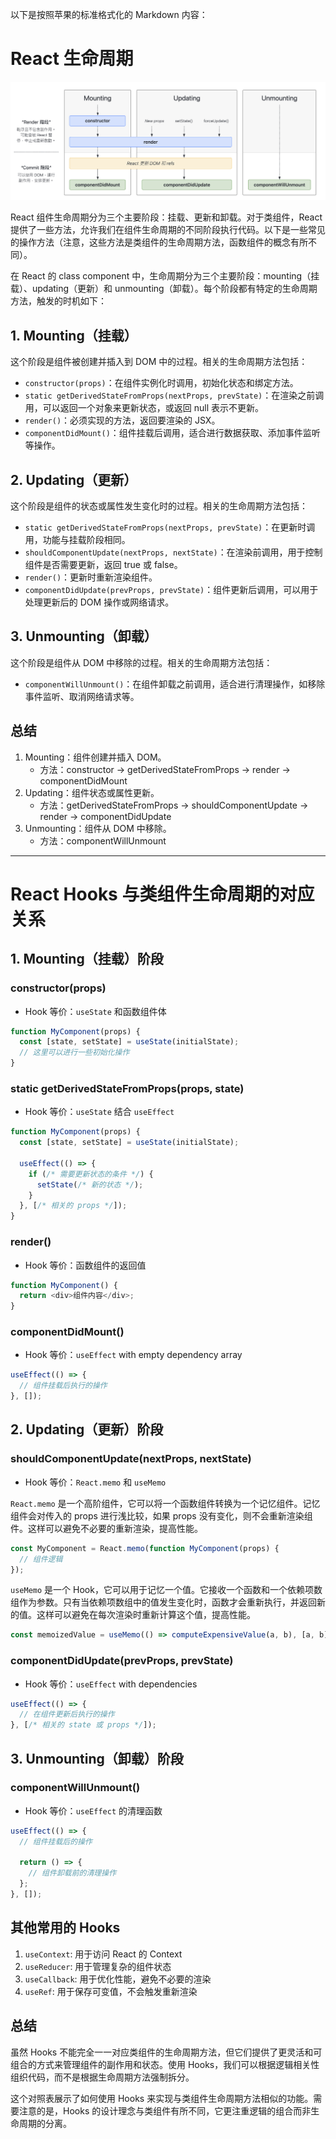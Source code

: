 以下是按照苹果的标准格式化的 Markdown 内容：

# React 生命周期

![React 生命周期图](./image.png)

React 组件生命周期分为三个主要阶段：挂载、更新和卸载。对于类组件，React 提供了一些方法，允许我们在组件生命周期的不同阶段执行代码。以下是一些常见的操作方法（注意，这些方法是类组件的生命周期方法，函数组件的概念有所不同）。

在 React 的 class component 中，生命周期分为三个主要阶段：mounting（挂载）、updating（更新）和 unmounting（卸载）。每个阶段都有特定的生命周期方法，触发的时机如下：

## 1. Mounting（挂载）

这个阶段是组件被创建并插入到 DOM 中的过程。相关的生命周期方法包括：

- `constructor(props)`：在组件实例化时调用，初始化状态和绑定方法。
- `static getDerivedStateFromProps(nextProps, prevState)`：在渲染之前调用，可以返回一个对象来更新状态，或返回 null 表示不更新。
- `render()`：必须实现的方法，返回要渲染的 JSX。
- `componentDidMount()`：组件挂载后调用，适合进行数据获取、添加事件监听等操作。

## 2. Updating（更新）

这个阶段是组件的状态或属性发生变化时的过程。相关的生命周期方法包括：

- `static getDerivedStateFromProps(nextProps, prevState)`：在更新时调用，功能与挂载阶段相同。
- `shouldComponentUpdate(nextProps, nextState)`：在渲染前调用，用于控制组件是否需要更新，返回 true 或 false。
- `render()`：更新时重新渲染组件。
- `componentDidUpdate(prevProps, prevState)`：组件更新后调用，可以用于处理更新后的 DOM 操作或网络请求。

## 3. Unmounting（卸载）

这个阶段是组件从 DOM 中移除的过程。相关的生命周期方法包括：

- `componentWillUnmount()`：在组件卸载之前调用，适合进行清理操作，如移除事件监听、取消网络请求等。

## 总结

1. Mounting：组件创建并插入 DOM。
   - 方法：constructor → getDerivedStateFromProps → render → componentDidMount
2. Updating：组件状态或属性更新。
   - 方法：getDerivedStateFromProps → shouldComponentUpdate → render → componentDidUpdate
3. Unmounting：组件从 DOM 中移除。
   - 方法：componentWillUnmount

------------------------------------------------

# React Hooks 与类组件生命周期的对应关系

## 1. Mounting（挂载）阶段

### constructor(props)
- Hook 等价：`useState` 和函数组件体
```javascript
function MyComponent(props) {
  const [state, setState] = useState(initialState);
  // 这里可以进行一些初始化操作
}
```

### static getDerivedStateFromProps(props, state)
- Hook 等价：`useState` 结合 `useEffect`
```javascript
function MyComponent(props) {
  const [state, setState] = useState(initialState);
  
  useEffect(() => {
    if (/* 需要更新状态的条件 */) {
      setState(/* 新的状态 */);
    }
  }, [/* 相关的 props */]);
}
```

### render()
- Hook 等价：函数组件的返回值
```javascript
function MyComponent() {
  return <div>组件内容</div>;
}
```

### componentDidMount()
- Hook 等价：`useEffect` with empty dependency array
```javascript
useEffect(() => {
  // 组件挂载后执行的操作
}, []);
```

## 2. Updating（更新）阶段

### shouldComponentUpdate(nextProps, nextState)
- Hook 等价：`React.memo` 和 `useMemo`

`React.memo` 是一个高阶组件，它可以将一个函数组件转换为一个记忆组件。记忆组件会对传入的 props 进行浅比较，如果 props 没有变化，则不会重新渲染组件。这样可以避免不必要的重新渲染，提高性能。
```javascript
const MyComponent = React.memo(function MyComponent(props) {
  // 组件逻辑
});
```
`useMemo` 是一个 Hook，它可以用于记忆一个值。它接收一个函数和一个依赖项数组作为参数。只有当依赖项数组中的值发生变化时，函数才会重新执行，并返回新的值。这样可以避免在每次渲染时重新计算这个值，提高性能。
```javascript
const memoizedValue = useMemo(() => computeExpensiveValue(a, b), [a, b]);
```

### componentDidUpdate(prevProps, prevState)
- Hook 等价：`useEffect` with dependencies
```javascript
useEffect(() => {
  // 在组件更新后执行的操作
}, [/* 相关的 state 或 props */]);
```

## 3. Unmounting（卸载）阶段

### componentWillUnmount()
- Hook 等价：`useEffect` 的清理函数
```javascript
useEffect(() => {
  // 组件挂载后的操作

  return () => {
    // 组件卸载前的清理操作
  };
}, []);
```

## 其他常用的 Hooks

1. `useContext`: 用于访问 React 的 Context
2. `useReducer`: 用于管理复杂的组件状态
3. `useCallback`: 用于优化性能，避免不必要的渲染
4. `useRef`: 用于保存可变值，不会触发重新渲染

## 总结

虽然 Hooks 不能完全一一对应类组件的生命周期方法，但它们提供了更灵活和可组合的方式来管理组件的副作用和状态。使用 Hooks，我们可以根据逻辑相关性组织代码，而不是根据生命周期方法强制拆分。

这个对照表展示了如何使用 Hooks 来实现与类组件生命周期方法相似的功能。需要注意的是，Hooks 的设计理念与类组件有所不同，它更注重逻辑的组合而非生命周期的分离。